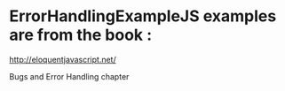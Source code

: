 # ErrorHandlingExampleJS examples are from the book : 
http://eloquentjavascript.net/

Bugs and Error Handling chapter
